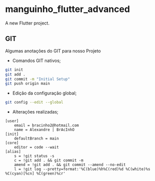 # manguinho_flutter_advanced

A new Flutter project.

## GIT

Algumas anotações do GIT para nosso Projeto

- Comandos GIT nativos;

```bash
git init
git add .
git commit -m "Initial Setup"
git push origin main
```

- Edição da configuração global;

```bash
git config --edit --global
```

- Alterações realizadas;

```git
[user]
	email = bracinho2@hotmail.com
	name = Alexandre | BrAcInhO
[init]
	defaultBranch = main
[core]
	editor = code --wait
[alias]
	s = !git status -s
	c = !git add . && git commit -m
	amend = !git add . && git commit --amend --no-edit
	l = !git log --pretty=format:'%C(blue)%h%C(red)%d %C(white)%s %C(cyan)[%cn] %C(green)%cr'
```



